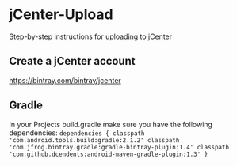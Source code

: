 # jCenter-Upload
Step-by-step instructions for uploading to jCenter

## Create a jCenter account
https://bintray.com/bintray/jcenter

## Gradle
In your Projects build.gradle make sure you have the following dependencies:
``dependencies {
        classpath 'com.android.tools.build:gradle:2.1.2'
        classpath 'com.jfrog.bintray.gradle:gradle-bintray-plugin:1.4'
        classpath 'com.github.dcendents:android-maven-gradle-plugin:1.3'
    }``
